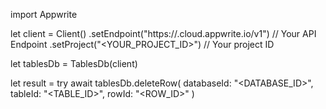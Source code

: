 import Appwrite

let client = Client()
    .setEndpoint("https://<REGION>.cloud.appwrite.io/v1") // Your API Endpoint
    .setProject("<YOUR_PROJECT_ID>") // Your project ID

let tablesDb = TablesDb(client)

let result = try await tablesDb.deleteRow(
    databaseId: "<DATABASE_ID>",
    tableId: "<TABLE_ID>",
    rowId: "<ROW_ID>"
)

